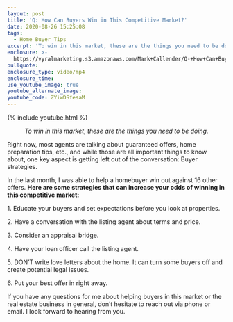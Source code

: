 ```yaml
---
layout: post
title: 'Q: How Can Buyers Win in This Competitive Market?'
date: 2020-08-26 15:25:08
tags:
  - Home Buyer Tips
excerpt: 'To win in this market, these are the things you need to be doing.'
enclosure: >-
  https://vyralmarketing.s3.amazonaws.com/Mark+Callender/Q-+How+Can+Buyers+Win+in+This+Competitive+Market_.mp4
pullquote:
enclosure_type: video/mp4
enclosure_time:
use_youtube_image: true
youtube_alternate_image:
youtube_code: ZYiwDSfesaM
---
```


{% include youtube.html %}

<p style="text-align: center;"><em>To win in this market, these are the things you need to be doing.</em></p>

Right now, most agents are talking about guaranteed offers, home preparation tips, etc., and while those are all important things to know about, one key aspect is getting left out of the conversation: Buyer strategies.

In the last month, I was able to help a homebuyer win out against 16 other offers. **Here are some strategies that can increase your odds of winning in this competitive market:**

1\. Educate your buyers and set expectations before you look at properties.

2\. Have a conversation with the listing agent about terms and price.

3\. Consider an appraisal bridge.&nbsp;

4\. Have your loan officer call the listing agent.

5\. DON’T write love letters about the home. It can turn some buyers off and create potential legal issues.

6\. Put your best offer in right away.

If you have any questions for me about helping buyers in this market or the real estate business in general, don’t hesitate to reach out via phone or email. I look forward to hearing from you.